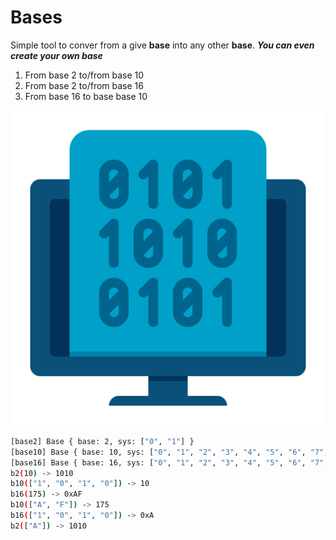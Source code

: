 # Bases

Simple tool to conver from a give **base** into any other **base**. **_You can even create your own base_**

1.  From base 2 to/from base 10
2.  From base 2 to/from base 16
3.  From base 16 to base base 10

<p align="center">
    <img src="base.png" title="Base" alt="Base"/>
</p>

```bash
[base2] Base { base: 2, sys: ["0", "1"] }
[base10] Base { base: 10, sys: ["0", "1", "2", "3", "4", "5", "6", "7", "8", "9"] }
[base16] Base { base: 16, sys: ["0", "1", "2", "3", "4", "5", "6", "7", "8", "9", "A", "B", "C", "D", "E", "F"] }
b2(10) -> 1010
b10(["1", "0", "1", "0"]) -> 10
b16(175) -> 0xAF
b10(["A", "F"]) -> 175
b16(["1", "0", "1", "0"]) -> 0xA
b2(["A"]) -> 1010
```
